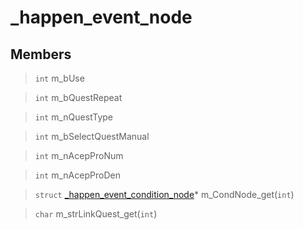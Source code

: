 # _happen_event_node
 
## Members
 
> `int` m_bUse
 
> `int` m_bQuestRepeat
 
> `int` m_nQuestType
 
> `int` m_bSelectQuestManual
 
> `int` m_nAcepProNum
 
> `int` m_nAcepProDen
 
> `struct` [_happen_event_condition_node](lua/classes/_happen_event_condition_node.md)* m_CondNode_get(`int`)
 
> `char` m_strLinkQuest_get(`int`)
 
